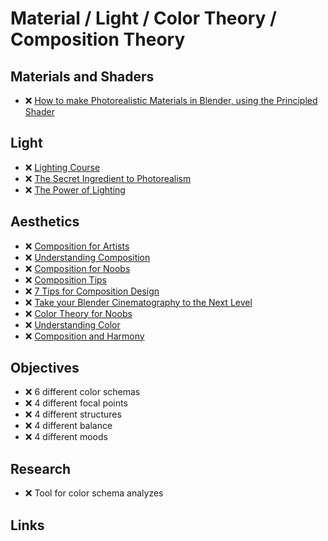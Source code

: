 # Material / Light / Color Theory / Composition Theory

## Materials and Shaders

- ❌ [How to make Photorealistic Materials in Blender, using the Principled Shader][How to make Photorealistic Materials in Blender, using the Principled Shader]

## Light

- ❌ [Lighting Course][Lighting Course]
- ❌ [The Secret Ingredient to Photorealism][The Secret Ingredient to Photorealism]
- ❌ [The Power of Lighting][The Power of Lighting]

## Aesthetics

- ❌ [Composition for Artists][Composition for Artists]
- ❌ [Understanding Composition][Understanding Composition]
- ❌ [Composition for Noobs][Composition for Noobs]
- ❌ [Composition Tips][Composition Tips]
- ❌ [7 Tips for Composition Design][7 Tips for Composition Design]
- ❌ [Take your Blender Cinematography to the Next Level][Take your Blender Cinematography to the Next Level]
- ❌ [Color Theory for Noobs][Color Theory for Noobs]
- ❌ [Understanding Color][Understanding Color]
- ❌ [Composition and Harmony][Composition and Harmony]

## Objectives

- ❌ 6 different color schemas
- ❌ 4 different focal points
- ❌ 4 different structures
- ❌ 4 different balance
- ❌ 4 different moods

## Research

- ❌ Tool for color schema analyzes

## Links

[How to make Photorealistic Materials in Blender, using the Principled Shader]: https://www.youtube.com/watch?v=4H5W6C_Mbck
[Lighting Course]: https://www.youtube.com/playlist?list=PLjEaoINr3zgH9vCr47kSS5W8PEJBNIiwK
[The Secret Ingredient to Photorealism]: https://www.youtube.com/watch?v=m9AT7H4GGrA
[The Power of Lighting]: https://www.youtube.com/watch?v=ElMM3u2MO5k
[Composition for Artists]: https://www.youtube.com/playlist?list=PLV2X3tgajVlHEWoxhxHBV5JyU7R80LT9R
[Understanding Composition]: https://www.youtube.com/watch?v=O8i7OKbWmRM
[Composition for Noobs]: https://www.youtube.com/watch?v=9VVzCr3c9Jk
[Composition Tips]: https://www.youtube.com/watch?v=JuEkb6FNptE
[7 Tips for Composition Design]: https://www.youtube.com/watch?v=JuEkb6FNptE
[Take your Blender Cinematography to the Next Level]: https://www.youtube.com/watch?v=h3ouYgJ0hUk
[Color Theory for Noobs]: https://www.youtube.com/watch?v=AvgCkHrcj90
[Understanding Color]: https://www.youtube.com/watch?v=Qj1FK8n7WgY
[Composition and Harmony]: https://www.youtube.com/watch?v=p0rVUhXnmpY
